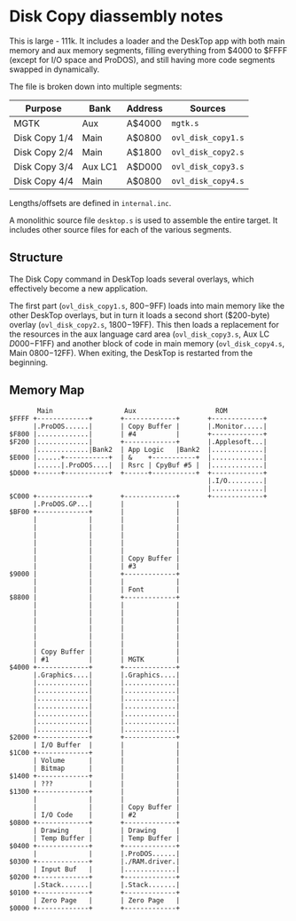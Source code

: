 
# Disk Copy diassembly notes



This is large - 111k. It includes a loader and the DeskTop app with
both main memory and aux memory segments, filling everything from
$4000 to $FFFF (except for I/O space and ProDOS), and still having
more code segments swapped in dynamically.

The file is broken down into multiple segments:

| Purpose       | Bank    | Address | Sources                        |
|---------------|---------|---------|--------------------------------|
| MGTK          | Aux     | A$4000  | `mgtk.s`                       |
| Disk Copy 1/4 | Main    | A$0800  | `ovl_disk_copy1.s`             |
| Disk Copy 2/4 | Main    | A$1800  | `ovl_disk_copy2.s`             |
| Disk Copy 3/4 | Aux LC1 | A$D000  | `ovl_disk_copy3.s`             |
| Disk Copy 4/4 | Main    | A$0800  | `ovl_disk_copy4.s`             |

Lengths/offsets are defined in `internal.inc`.

A monolithic source file `desktop.s` is used to assemble the entire
target. It includes other source files for each of the various
segments.

## Structure

The Disk Copy command in DeskTop loads several overlays, which
effectively become a new application.

The first part (`ovl_disk_copy1.s`, $800-$9FF) loads into main memory
like the other DeskTop overlays, but in turn it loads a second short
($200-byte) overlay (`ovl_disk_copy2.s`, $1800-$19FF). This then loads
a replacement for the resources in the aux language card area
(`ovl_disk_copy3.s`, Aux LC $D000-$F1FF) and another block of code in
main memory (`ovl_disk_copy4.s`, Main $0800-$12FF). When exiting, the
DeskTop is restarted from the beginning.


## Memory Map

```
       Main                  Aux                    ROM
$FFFF +-------------+       +-------------+       +-------------+
      |.ProDOS......|       | Copy Buffer |       |.Monitor.....|
$F800 |.............|       | #4          |       +-------------+
$F200 |.............|       +-------------+       |.Applesoft...|
      |.............|Bank2  | App Logic   |Bank2  |.............|
$E000 |......+-----------+  | &    +-----------+  |.............|
      |......|.ProDOS....|  | Rsrc | CpyBuf #5 |  |.............|
$D000 +------+-----------+  +------+-----------+  +-------------+
                                                  |.I/O.........|
                                                  |.............|
$C000 +-------------+       +-------------+       +-------------+
      |.ProDOS.GP...|       |             |
$BF00 +-------------+       |             |
      |             |       |             |
      |             |       |             |
      |             |       |             |
      |             |       |             |
      |             |       |             |
      |             |       | Copy Buffer |
      |             |       | #3          |
$9000 |             |       +-------------+
      |             |       |             |
      |             |       | Font        |
$8800 |             |       +-------------+
      |             |       |             |
      |             |       |             |
      |             |       |             |
      |             |       |             |
      |             |       |             |
      |             |       |             |
      | Copy Buffer |       |             |
      | #1          |       | MGTK        |
$4000 +-------------+       +-------------+
      |.Graphics....|       |.Graphics....|
      |.............|       |.............|
      |.............|       |.............|
      |.............|       |.............|
      |.............|       |.............|
      |.............|       |.............|
      |.............|       |.............|
      |.............|       |.............|
$2000 +-------------+       +-------------+
      | I/O Buffer  |       |             |
$1C00 +-------------+       |             |
      | Volume      |       |             |
      | Bitmap      |       |             |
$1400 +-------------+       |             |
      | ???         |       |             |
$1300 +-------------+       |             |
      |             |       |             |
      |             |       | Copy Buffer |
      | I/O Code    |       | #2          |
$0800 +-------------+       +-------------+
      | Drawing     |       | Drawing     |
      | Temp Buffer |       | Temp Buffer |
$0400 +-------------+       +-------------+
      |             |       |.ProDOS......|
$0300 +-------------+       |./RAM.driver.|
      | Input Buf   |       |.............|
$0200 +-------------+       +-------------+
      |.Stack.......|       |.Stack.......|
$0100 +-------------+       +-------------+
      | Zero Page   |       | Zero Page   |
$0000 +-------------+       +-------------+
```
